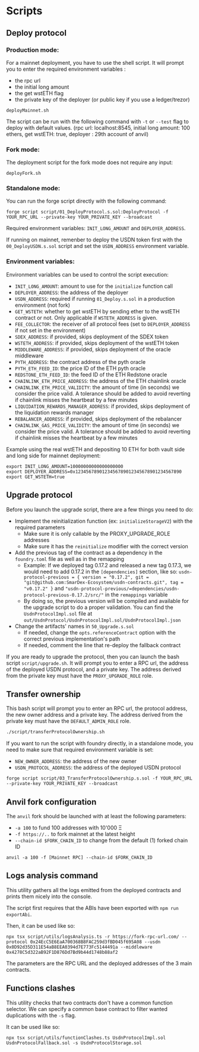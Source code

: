 # Scripts

## Deploy protocol

### Production mode:

For a mainnet deployment, you have to use the shell script. It will prompt you to enter the required environment variables :
- the rpc url
- the initial long amount
- the get wstETH flag
- the private key of the deployer (or public key if you use a ledger/trezor)

```shell
deployMainnet.sh
```

The script can be run with the following command with `-t` or `--test` flag to deploy with default values. (rpc url: localhost:8545, initial long amount: 100 ethers, get wstETH: true, deployer : 29th account of anvil)

### Fork mode:

The deployment script for the fork mode does not require any input:
```shell
deployFork.sh
```

### Standalone mode:

You can run the forge script directly with the following command:
```shell
forge script script/01_DeployProtocol.s.sol:DeployProtocol -f YOUR_RPC_URL --private-key YOUR_PRIVATE_KEY --broadcast
```

Required environment variables: `INIT_LONG_AMOUNT` and `DEPLOYER_ADDRESS`.

If running on mainnet, remenber to deploy the USDN token first with the `00_DeployUSDN.s.sol` script and set the `USDN_ADDRESS` environment variable. 

### Environment variables:

Environment variables can be used to control the script execution:

- `INIT_LONG_AMOUNT`: amount to use for the `initialize` function call
- `DEPLOYER_ADDRESS`: the address of the deployer
- `USDN_ADDRESS`: required if running `01_Deploy.s.sol` in a production environment (not fork)
- `GET_WSTETH`: whether to get wstETH by sending ether to the wstETH contract or not. Only applicable if `WSTETH_ADDRESS` is given.
- `FEE_COLLECTOR`: the receiver of all protocol fees (set to `DEPLOYER_ADDRESS` if not set in the environment)
- `SDEX_ADDRESS`: if provided, skips deployment of the SDEX token
- `WSTETH_ADDRESS`: if provided, skips deployment of the wstETH token
- `MIDDLEWARE_ADDRESS`: if provided, skips deployment of the oracle middleware
- `PYTH_ADDRESS`: the contract address of the pyth oracle
- `PYTH_ETH_FEED_ID`: the price ID of the ETH pyth oracle
- `REDSTONE_ETH_FEED_ID`: the feed ID of the ETH Redstone oracle
- `CHAINLINK_ETH_PRICE_ADDRESS`: the address of the ETH chainlink oracle
- `CHAINLINK_ETH_PRICE_VALIDITY`: the amount of time (in seconds) we consider the price valid. A tolerance should be added to avoid reverting if chainlink misses the heartbeat by a few minutes
- `LIQUIDATION_REWARDS_MANAGER_ADDRESS`: if provided, skips deployment of the liquidation rewards manager
- `REBALANCER_ADDRESS`: if provided, skips deployment of the rebalancer
- `CHAINLINK_GAS_PRICE_VALIDITY`: the amount of time (in seconds) we consider the price valid. A tolerance should be added to avoid reverting if chainlink misses the heartbeat by a few minutes


Example using the real wstETH and depositing 10 ETH for both vault side and long side for mainnet deployment:

```
export INIT_LONG_AMOUNT=10000000000000000000
export DEPLOYER_ADDRESS=0x1234567890123456789012345678901234567890
export GET_WSTETH=true
```


## Upgrade protocol

Before you launch the upgrade script, there are a few things you need to do:
* Implement the reinitialization function (ex: `initializeStorageV2`) with the required parameters
  * Make sure it is only callable by the PROXY_UPGRADE_ROLE addresses
  * Make sure it has the `reinitialize` modifier with the correct version
* Add the previous tag of the contract as a dependency in the `foundry.toml` file as well as in the remapping
  * Example: If we deployed tag 0.17.2 and released a new tag 0.17.3, we would need to add 0.17.2 in the `[dependencies]` section, 
    like so: `usdn-protocol-previous = { version = "0.17.2", git = "git@github.com:SmarDex-Ecosystem/usdn-contracts.git", tag = "v0.17.2" }`
    and `"usdn-protocol-previous/=dependencies/usdn-protocol-previous-0.17.2/src/"` in the `remappings` variable
  * By doing so, the previous version will be compiled and available for the upgrade script to do a proper validation. You can find the `UsdnProtocolImpl.sol` file at `out/UsdnProtocol/UsdnProtocolImpl.sol/UsdnProtocolImpl.json`
* Change the artifacts' names in `50_Upgrade.s.sol`
  * If needed, change the `opts.referenceContract` option with the correct previous implementation's path
  * If needed, comment the line that re-deploy the fallback contract

If you are ready to upgrade the protocol, then you can launch the bash script `script/upgrade.sh`. It will prompt you to enter a RPC url, the address of the deployed USDN protocol, and a private key. The address derived from the private key must have the `PROXY_UPGRADE_ROLE` role.

## Transfer ownership

This bash script will prompt you to enter an RPC url, the protocol address, the new owner address and a private key. The address derived from the private key must have the `DEFAULT_ADMIN_ROLE` role.

```bash
./script/transferProtocolOwnership.sh
```

If you want to run the script with foundry directly, in a standalone mode, you need to make sure that required environment variable is set:
* `NEW_OWNER_ADDRESS`: the address of the new owner
* `USDN_PROTOCOL_ADDRESS`: the address of the deployed USDN protocol

```solidity
forge script script/03_TransferProtocolOwnership.s.sol -f YOUR_RPC_URL --private-key YOUR_PRIVATE_KEY --broadcast
```

## Anvil fork configuration

The `anvil` fork should be launched with at least the following parameters:

- `-a 100` to fund 100 addresses with 10'000 Ξ
- `-f https://..` to fork mainnet at the latest height
- `--chain-id $FORK_CHAIN_ID` to change from the default (1) forked chain ID

```
anvil -a 100 -f [Mainnet RPC] --chain-id $FORK_CHAIN_ID
```

## Logs analysis command

This utility gathers all the logs emitted from the deployed contracts and prints them nicely into the console.

The script first requires that the ABIs have been exported with `npm run exportAbi`.

Then, it can be used like so:

```
npx tsx script/utils/logsAnalysis.ts -r https://fork-rpc-url.com/ --protocol 0x24EcC5E6EaA700368B8FAC259d3fBD045f695A08 --usdn 0x0D92d35D311E54aB8EEA0394d7E773Fc5144491a --middleware 0x4278C5d322aB92F1D876Dd7Bd9b44d1748b88af2
```

The parameters are the RPC URL and the deployed addresses of the 3 main contracts.

## Functions clashes

This utility checks that two contracts don't have a common function selector.
We can specify a common base contract to filter wanted duplications with the `-s` flag.

It can be used like so:

```
npx tsx script/utils/functionClashes.ts UsdnProtocolImpl.sol UsdnProtocolFallback.sol -s UsdnProtocolStorage.sol
```